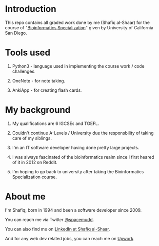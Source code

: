 # Introduction

This repo contains all graded work done by me (Shafiq al-Shaar) for the course of "[Bioinformatics Specialization](https://www.coursera.org/specializations/bioinformatics)" given by University of California San Diego.

# Tools used

1. Python3 - language used in implementing the course work / code challenges.

2. OneNote - for note taking.

3. AnkiApp - for creating flash cards.

# My background

1. My qualifications are 6 IGCSEs and TOEFL.

2. Couldn't continue A-Levels / University due the responsbility of taking care of my siblings.

3. I'm an IT software developer having done pretty large projects.

4. I was always fascinated of the bioinformatics realm since I first heared of it in 2012 on Reddit.

5. I'm hoping to go back to university after taking the Bioinformatics Specialization course.

# About me

I'm Shafiq, born in 1994 and been a software developer since 2009.

You can reach me via Twitter [@spacemudd](https://twitter.com/spacemudd).

You can also find me on [LinkedIn at Shafiq al-Shaar](https://www.linkedin.com/in/shafiq-alshaar/).

And for any web dev related jobs, you can reach me on [Upwork](https://www.upwork.com/freelancers/~016a784ba169116514).